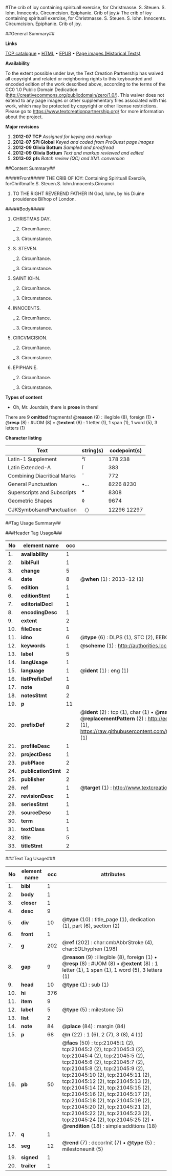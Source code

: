 #The crib of ioy containing spirituall exercise, for Christmasse. S. Steuen. S. Iohn. Innocents. Circumcision. Epiphanie. Crib of joy.#
The crib of ioy containing spirituall exercise, for Christmasse. S. Steuen. S. Iohn. Innocents. Circumcision. Epiphanie.
Crib of joy.

##General Summary##

**Links**

[TCP catalogue](http://www.ota.ox.ac.uk/tcp/)  • 
[HTML](http://tei.it.ox.ac.uk/tcp/Texts-HTML/free/A19/A19605.html)  • 
[EPUB](http://tei.it.ox.ac.uk/tcp/Texts-EPUB/free/A19/A19605.epub) • 
[Page images (Historical Texts)](https://historicaltexts.jisc.ac.uk/eebo-99855550e)

**Availability**

To the extent possible under law, the Text Creation Partnership has waived all copyright and related or neighboring rights to this keyboarded and encoded edition of the work described above, according to the terms of the CC0 1.0 Public Domain Dedication (http://creativecommons.org/publicdomain/zero/1.0/). This waiver does not extend to any page images or other supplementary files associated with this work, which may be protected by copyright or other license restrictions. Please go to https://www.textcreationpartnership.org/ for more information about the project.

**Major revisions**

1. __2012-07__ __TCP__ *Assigned for keying and markup*
1. __2012-07__ __SPi Global__ *Keyed and coded from ProQuest page images*
1. __2012-09__ __Olivia Bottum__ *Sampled and proofread*
1. __2012-09__ __Olivia Bottum__ *Text and markup reviewed and edited*
1. __2013-02__ __pfs__ *Batch review (QC) and XML conversion*

##Content Summary##

#####Front#####
THE CRIB OF IOY: Containing Spirituall Exerciſe, forChriſtmaſſe.S. Steuen.S. Iohn.Innocents.Circumci
1. TO THE RIGHT REVEREND FATHER IN God, Iohn, by his Diuine prouidence Biſhop of London.

#####Body#####

1. CHRISTMAS DAY.

    _ 2. Circumſtance.

    _ 3. Circumstance.

1. S. STEVEN.

    _ 2. Circumſtance.

    _ 3. Circumstance.

1. SAINT IOHN.

    _ 2. Circumſtance.

    _ 3. Circumstance.

1. INNOCENTS.

    _ 2. Circumſtance.

    _ 3. Circumstance.

1. CIRCVMCISION.

    _ 2. Circumſtance.

    _ 3. Circumstance.

1. EPIPHANIE.

    _ 2. Circumſtance.

    _ 3. Circumstance.

**Types of content**

  * Oh, Mr. Jourdain, there is **prose** in there!

There are 9 **omitted** fragments! 
 @__reason__ (9) : illegible (8), foreign (1)  •  @__resp__ (8) : #UOM (8)  •  @__extent__ (8) : 1 letter (1), 1 span (1), 1 word (5), 3 letters (1)

**Character listing**


|Text|string(s)|codepoint(s)|
|---|---|---|
|Latin-1 Supplement|²î|178 238|
|Latin Extended-A|ſ|383|
|Combining             Diacritical Marks|̄|772|
|General Punctuation|•…|8226 8230|
|Superscripts             and Subscripts|⁴|8308|
|Geometric Shapes|◊|9674|
|CJKSymbolsandPunctuation|〈〉|12296 12297|

##Tag Usage Summary##

###Header Tag Usage###

|No|element name|occ|attributes|
|---|---|---|---|
|1.|__availability__|1||
|2.|__biblFull__|1||
|3.|__change__|5||
|4.|__date__|8| @__when__ (1) : 2013-12 (1)|
|5.|__edition__|1||
|6.|__editionStmt__|1||
|7.|__editorialDecl__|1||
|8.|__encodingDesc__|1||
|9.|__extent__|2||
|10.|__fileDesc__|1||
|11.|__idno__|6| @__type__ (6) : DLPS (1), STC (2), EEBO-CITATION (1), PROQUEST (1), VID (1)|
|12.|__keywords__|1| @__scheme__ (1) : http://authorities.loc.gov/ (1)|
|13.|__label__|5||
|14.|__langUsage__|1||
|15.|__language__|1| @__ident__ (1) : eng (1)|
|16.|__listPrefixDef__|1||
|17.|__note__|8||
|18.|__notesStmt__|2||
|19.|__p__|11||
|20.|__prefixDef__|2| @__ident__ (2) : tcp (1), char (1)  •  @__matchPattern__ (2) : ([0-9\-]+):([0-9IVX]+) (1), (.+) (1)  •  @__replacementPattern__ (2) : http://eebo.chadwyck.com/downloadtiff?vid=$1&page=$2 (1), https://raw.githubusercontent.com/textcreationpartnership/Texts/master/tcpchars.xml#$1 (1)|
|21.|__profileDesc__|1||
|22.|__projectDesc__|1||
|23.|__pubPlace__|2||
|24.|__publicationStmt__|2||
|25.|__publisher__|2||
|26.|__ref__|1| @__target__ (1) : http://www.textcreationpartnership.org/docs/. (1)|
|27.|__revisionDesc__|1||
|28.|__seriesStmt__|1||
|29.|__sourceDesc__|1||
|30.|__term__|1||
|31.|__textClass__|1||
|32.|__title__|5||
|33.|__titleStmt__|2||


###Text Tag Usage###

|No|element name|occ|attributes|
|---|---|---|---|
|1.|__bibl__|1||
|2.|__body__|1||
|3.|__closer__|1||
|4.|__desc__|9||
|5.|__div__|10| @__type__ (10) : title_page (1), dedication (1), part (6), section (2)|
|6.|__front__|1||
|7.|__g__|202| @__ref__ (202) : char:cmbAbbrStroke (4), char:EOLhyphen (198)|
|8.|__gap__|9| @__reason__ (9) : illegible (8), foreign (1)  •  @__resp__ (8) : #UOM (8)  •  @__extent__ (8) : 1 letter (1), 1 span (1), 1 word (5), 3 letters (1)|
|9.|__head__|10| @__type__ (1) : sub (1)|
|10.|__hi__|376||
|11.|__item__|9||
|12.|__label__|5| @__type__ (5) : milestone (5)|
|13.|__list__|2||
|14.|__note__|84| @__place__ (84) : margin (84)|
|15.|__p__|68| @__n__ (22) : 1 (6), 2 (7), 3 (8), 4 (1)|
|16.|__pb__|50| @__facs__ (50) : tcp:21045:1 (2), tcp:21045:2 (2), tcp:21045:3 (2), tcp:21045:4 (2), tcp:21045:5 (2), tcp:21045:6 (2), tcp:21045:7 (2), tcp:21045:8 (2), tcp:21045:9 (2), tcp:21045:10 (2), tcp:21045:11 (2), tcp:21045:12 (2), tcp:21045:13 (2), tcp:21045:14 (2), tcp:21045:15 (2), tcp:21045:16 (2), tcp:21045:17 (2), tcp:21045:18 (2), tcp:21045:19 (2), tcp:21045:20 (2), tcp:21045:21 (2), tcp:21045:22 (2), tcp:21045:23 (2), tcp:21045:24 (2), tcp:21045:25 (2)  •  @__rendition__ (18) : simple:additions (18)|
|17.|__q__|1||
|18.|__seg__|12| @__rend__ (7) : decorInit (7)  •  @__type__ (5) : milestoneunit (5)|
|19.|__signed__|1||
|20.|__trailer__|1||

